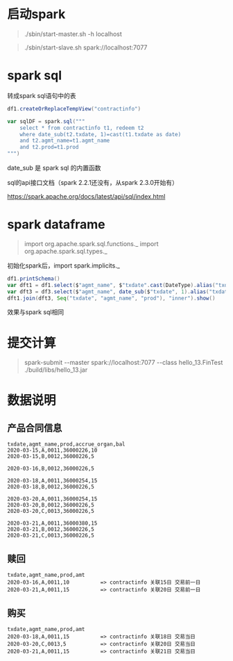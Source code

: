 启动spark
=========

> ./sbin/start-master.sh -h localhost

> ./sbin/start-slave.sh spark://localhost:7077

spark sql
=========

转成spark sql语句中的表

```scala
df1.createOrReplaceTempView("contractinfo")

var sqlDF = spark.sql("""
    select * from contractinfo t1, redeem t2
    where date_sub(t2.txdate, 1)=cast(t1.txdate as date)
    and t2.agmt_name=t1.agmt_name
    and t2.prod=t1.prod
""")
```
date_sub 是 spark sql 的内置函数

sql的api接口文档（spark 2.2.1还没有，从spark 2.3.0开始有）

https://spark.apache.org/docs/latest/api/sql/index.html

spark dataframe
===============

> import org.apache.spark.sql.functions._
> import org.apache.spark.sql.types._

初始化spark后，import spark.implicits._

```scala
df1.printSchema()
var dft1 = df1.select($"agmt_name", $"txdate".cast(DateType).alias("txdate"), $"prod", $"accrue_organ", $"bal")
var dft3 = df3.select($"agmt_name", date_sub($"txdate", 1).alias("txdate"), $"prod", $"amt")
dft1.join(dft3, Seq("txdate", "agmt_name", "prod"), "inner").show()
```

效果与spark sql相同

提交计算
=======

> spark-submit --master spark://localhost:7077 --class hello_13.FinTest ./build/libs/hello_13.jar

数据说明
=======

产品合同信息
----------

```
txdate,agmt_name,prod,accrue_organ,bal
2020-03-15,A,0011,36000226,10
2020-03-15,B,0012,36000226,5

2020-03-16,B,0012,36000226,5

2020-03-18,A,0011,36000254,15
2020-03-18,B,0012,36000226,5

2020-03-20,A,0011,36000254,15
2020-03-20,B,0012,36000226,5
2020-03-20,C,0013,36000226,5

2020-03-21,A,0011,36000380,15
2020-03-21,B,0012,36000226,5
2020-03-21,C,0013,36000226,5
```

赎回
----
```
txdate,agmt_name,prod,amt
2020-03-16,A,0011,10          => contractinfo 关联15日 交易前一日
2020-03-21,A,0011,15          => contractinfo 关联20日 交易前一日
```

购买
----
```
txdate,agmt_name,prod,amt
2020-03-18,A,0011,15          => contractinfo 关联18日 交易当日
2020-03-20,C,0013,5           => contractinfo 关联20日 交易当日
2020-03-21,A,0011,15          => contractinfo 关联21日 交易当日
```